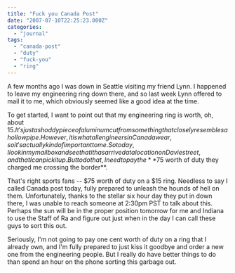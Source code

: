 ```yaml
---
title: "Fuck you Canada Post"
date: "2007-07-10T22:25:23.000Z"
categories: 
  - "journal"
tags: 
  - "canada-post"
  - "duty"
  - "fuck-you"
  - "ring"
---
```


A few months ago I was down in Seattle visiting my friend Lynn. I happened to leave my engineering ring down there, and so last week Lynn offered to mail it to me, which obviously seemed like a good idea at the time.

To get started, I want to point out that my engineering ring is worth, oh, about $15. It's just a shoddy piece of aluminum cut from something that closely resembles a hollow pipe. However, it is what all engineers in Canada wear, so it's actually kind of important to me. So today, I look in my mailbox and see that it has arrived at a location on Davie street, and that I can pick it up. But to do that, I need to pay the **$75 worth of duty they charged me crossing the border**.

That's right sports fans -- $75 worth of duty on a $15 ring. Needless to say I called Canada post today, fully prepared to unleash the hounds of hell on them. Unfortunately, thanks to the stellar six hour day they put in down there, I was unable to reach someone at 2:30pm PST to talk about this. Perhaps the sun will be in the proper position tomorrow for me and Indiana to use the Staff of Ra and figure out just when in the day I can call these guys to sort this out.

Seriously, I'm not going to pay one cent worth of duty on a ring that I already own, and I'm fully prepared to just kiss it goodbye and order a new one from the engineering people. But I really do have better things to do than spend an hour on the phone sorting this garbage out.
